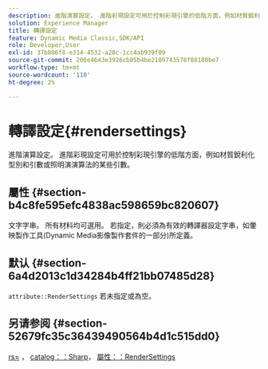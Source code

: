 ```yaml
---
description: 進階演算設定。 進階彩現設定可用於控制彩現引擎的低階方面，例如材質銳利化型別和引數或照明演演算法的某些引數。
solution: Experience Manager
title: 轉譯設定
feature: Dynamic Media Classic,SDK/API
role: Developer,User
exl-id: 37b806f8-e314-4532-a28c-1cc4ab939f09
source-git-commit: 206e4643e3926cb85b4be2189743578f88180be7
workflow-type: tm+mt
source-wordcount: '110'
ht-degree: 2%

---
```


# 轉譯設定{#rendersettings}

進階演算設定。 進階彩現設定可用於控制彩現引擎的低階方面，例如材質銳利化型別和引數或照明演演算法的某些引數。

## 屬性 {#section-b4c8fe595efc4838ac598659bc820607}

文字字串。 所有材料均可選用。 若指定，則必須為有效的轉譯器設定字串，如暈映製作工具(Dynamic Media影像製作套件的一部分)所定義。

## 默认 {#section-6a4d2013c1d34284b4ff21bb07485d28}

`attribute::RenderSettings` 若未指定或為空。

## 另请参阅 {#section-52679fc35c36439490564b4d1c515dd0}

[rs=](../../../../../ir-api/http-protocol/image-rendering-api-ref/c-ir-http-protocol-ref/c-ir-http-protocol-command-reference/r-ir-rs.md#reference-d20cefaaa6cd4f449d1591c87959b4cf) ， [catalog：：Sharp](../../../../../ir-api/material-cat/image-rendering-api-ref/c-ir-material-catalog/c-ir-material-data-reference/r-ir-sharp-dataref.md#reference-f79a14bd52474dfd8495115d398a30d0)， [屬性：：RenderSettings](../../../../../ir-api/material-cat/image-rendering-api-ref/c-ir-material-catalog/c-ir-attributes-reference/r-ir-rendersettings.md#reference-f3ae5e18095d40b2a8edef957dd82fbd)
